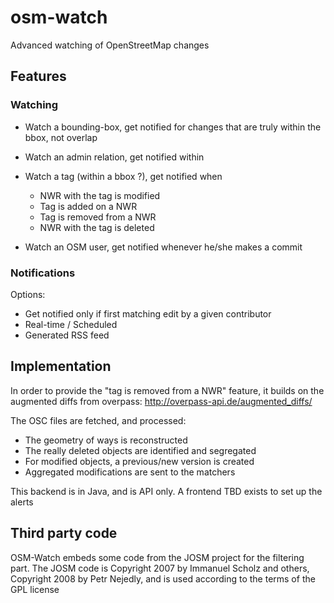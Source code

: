 osm-watch
=========

Advanced watching of OpenStreetMap changes

Features
--------

### Watching 

* Watch a bounding-box, get notified for changes that are truly within the bbox, not overlap
* Watch an admin relation, get notified within

* Watch a tag (within a bbox ?), get notified when
   * NWR with the tag is modified
   * Tag is added on a NWR
   * Tag is removed from a NWR
   * NWR with the tag is deleted
   
* Watch an OSM user, get notified whenever he/she makes a commit

  
### Notifications

Options:
* Get notified only if first matching edit by a given contributor
* Real-time / Scheduled
* Generated RSS feed


Implementation
--------------

In order to provide the "tag is removed from a NWR" feature, it builds on the augmented diffs from overpass: http://overpass-api.de/augmented_diffs/

The OSC files are fetched, and processed:
* The geometry of ways is reconstructed
* The really deleted objects are identified and segregated
* For modified objects, a previous/new version is created
* Aggregated modifications are sent to the matchers

This backend is in Java, and is API only. A frontend TBD exists to set up the alerts


Third party code
----------------

OSM-Watch embeds some code from the JOSM project for the filtering part.
The JOSM code is Copyright 2007 by Immanuel Scholz and others, Copyright 2008 by Petr Nejedly, and is
used according to the terms of the GPL license
